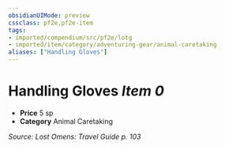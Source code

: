 ```yaml
---
obsidianUIMode: preview
cssclass: pf2e,pf2e-item
tags:
- imported/compendium/src/pf2e/lotg
- imported/item/category/adventuring-gear/animal-caretaking
aliases: ["Handling Gloves"]
---
```

# Handling Gloves *Item 0*  

- **Price** 5 sp
- **Category** Animal Caretaking



*Source: Lost Omens: Travel Guide p. 103*